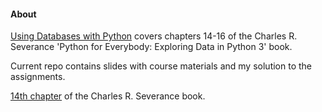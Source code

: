 #### About

[Using Databases with Python](https://www.coursera.org/learn/python-databases) covers chapters 14-16 of the Charles R. Severance 'Python for Everybody: Exploring Data in Python 3' book.

Current repo contains slides with course materials and my solution to the assignments.

[14th chapter](https://www.py4e.com/html3/14-objects) of the Charles R. Severance book.